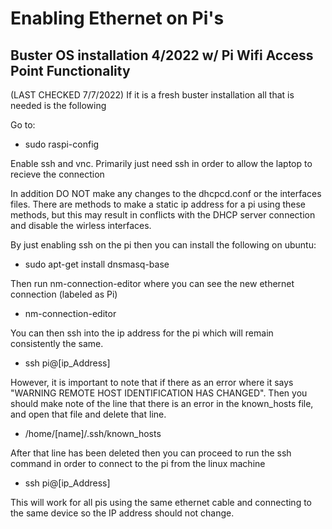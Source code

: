 # Enabling Ethernet on Pi's

## Buster OS installation 4/2022 w/ Pi Wifi Access Point Functionality
(LAST CHECKED 7/7/2022)
If it is a fresh buster installation all that is needed is the following

Go to:
* sudo raspi-config

Enable ssh and vnc. Primarily just need ssh in order to allow 
the laptop to recieve the connection

In addition DO NOT make any changes to the dhcpcd.conf or the interfaces files. There are methods to make a static ip address for a pi using these methods, but this may result in conflicts with the DHCP server connection and disable the wirless interfaces.

By just enabling ssh on the pi then you can install the following on ubuntu:
* sudo apt-get install dnsmasq-base

Then run nm-connection-editor where you can see the new ethernet connection (labeled as Pi)
* nm-connection-editor

You can then ssh into the ip address for the pi which will remain consistently the same.
* ssh pi@[ip_Address]

However, it is important to note that if there as an error where it says "WARNING REMOTE HOST IDENTIFICATION HAS CHANGED". Then you should
make note of the line that there is an error in the known_hosts file, and open that file and delete that line.
* /home/[name]/.ssh/known_hosts

After that line has been deleted then you can proceed to run the ssh command in order to connect to the pi from the linux machine
* ssh pi@[ip_Address]

This will work for all pis using the same ethernet cable and connecting to the same device so the IP address should not change.

